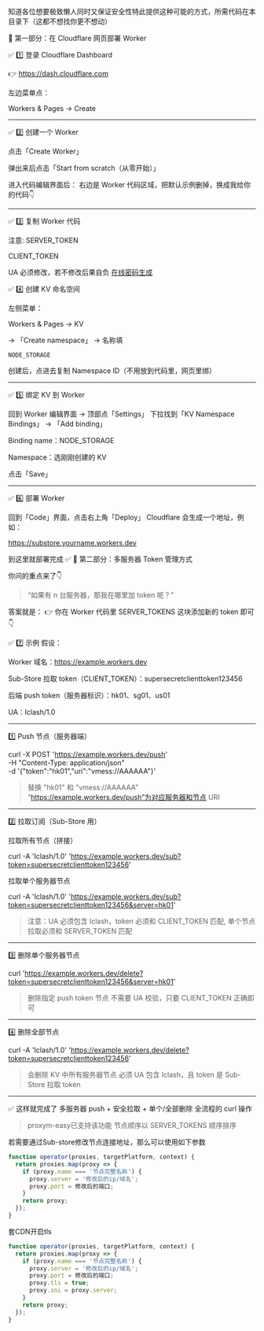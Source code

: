 知道各位想要极致懒人同时又保证安全性特此提供这种可能的方式，所需代码在本目录下（这都不想找你更不想动）

🧭 第一部分：在 Cloudflare 网页部署 Worker

✅ 1️⃣ 登录 Cloudflare Dashboard

👉 https://dash.cloudflare.com

左边菜单点：

Workers & Pages → Create


---

✅ 2️⃣ 创建一个 Worker

点击「Create Worker」

弹出来后点击「Start from scratch（从零开始）」


进入代码编辑界面后：
右边是 Worker 代码区域，把默认示例删掉，换成我给你的代码👇


---

✅ 3️⃣ 复制 Worker 代码

注意:
SERVER_TOKEN
>
CLIENT_TOKEN
>
UA
必须修改，若不修改后果自负
[在线密码生成](https://1password.com/zh-cn/password-generator)

✅ 4️⃣ 创建 KV 命名空间

左侧菜单：

Workers & Pages → KV

→ 「Create namespace」 → 名称填 
```
NODE_STORAGE
```

创建后，点进去复制 Namespace ID（不用放到代码里，网页里绑）


---

✅ 5️⃣ 绑定 KV 到 Worker

回到 Worker 编辑界面 → 顶部点「Settings」
下拉找到「KV Namespace Bindings」 → 「Add binding」

Binding name：NODE_STORAGE

Namespace：选刚刚创建的 KV


点击「Save」


---

✅ 6️⃣ 部署 Worker

回到「Code」界面，点击右上角「Deploy」
Cloudflare 会生成一个地址，例如：

https://substore.yourname.workers.dev

到这里就部署完成 ✅
🧠 第二部分：多服务器 Token 管理方式

你问的重点来了👇

> “如果有 n 台服务器，那我在哪里加 token 呢？”

答案就是：
👉 你在 Worker 代码里 SERVER_TOKENS 这块添加新的 token 即可👇

✅ 7️⃣ 示例
假设：

Worker 域名：https://example.workers.dev

Sub-Store 拉取 token（CLIENT_TOKEN）：supersecretclienttoken123456

后端 push token（服务器标识）：hk01、sg01、us01

UA：Iclash/1.0



---

1️⃣ Push 节点（服务器端）


curl -X POST 'https://example.workers.dev/push' \
  -H "Content-Type: application/json" \
  -d '{"token":"hk01","uri":"vmess://AAAAAA"}'

> 替换 "hk01" 和 "vmess://AAAAAA" “https://example.workers.dev/push”为对应服务器和节点 URI




---

2️⃣ 拉取订阅（Sub-Store 用）

拉取所有节点（拼接）

curl -A 'Iclash/1.0' 'https://example.workers.dev/sub?token=supersecretclienttoken123456'

拉取单个服务器节点

curl -A 'Iclash/1.0' 'https://example.workers.dev/sub?token=supersecretclienttoken123456&server=hk01'

> 注意：UA 必须包含 Iclash，token 必须和 CLIENT_TOKEN 匹配, 单个节点拉取必须和 SERVER_TOKEN 匹配




---

3️⃣ 删除单个服务器节点

curl 'https://example.workers.dev/delete?token=supersecretclienttoken123456&server=hk01'

> 删除指定 push token 节点
不需要 UA 校验，只要 CLIENT_TOKEN 正确即可




---

4️⃣ 删除全部节点

curl -A 'Iclash/1.0' 'https://example.workers.dev/delete?token=supersecretclienttoken123456'

> 会删除 KV 中所有服务器节点
必须 UA 包含 Iclash，且 token 是 Sub-Store 拉取 token




---

✅ 这样就完成了 多服务器 push + 安全拉取 + 单个/全部删除 全流程的 curl 操作

> proxym-easy已支持该功能
> 节点顺序以 SERVER_TOKENS 顺序排序

若需要通过Sub-store修改节点连接地址，那么可以使用如下参数
```JavaScript
function operator(proxies, targetPlatform, context) {
  return proxies.map(proxy => {
    if (proxy.name === '节点完整名称') {
      proxy.server = '修改后的ip/域名';
      proxy.port = 修改后的端口;
    }
    return proxy;
  });
}
```
套CDN开启tls
```JavaScript
function operator(proxies, targetPlatform, context) {
  return proxies.map(proxy => {
    if (proxy.name === '节点完整名称') {
      proxy.server = '修改后的ip/域名';
      proxy.port = 修改后的端口;
      proxy.tls = true;
      proxy.sni = proxy.server;
    }
    return proxy;
  });
}
```